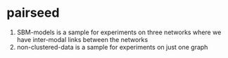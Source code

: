 # pairseed

1. SBM-models is a sample for experiments on three networks where we have inter-modal links between the networks
2. non-clustered-data is a sample for experiments on just one graph
